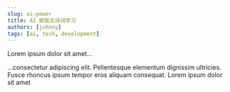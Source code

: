 ```yaml
---
slug: ai-power
title: AI 赋能古诗词学习
authors: [johnny]
tags: [ai, tech, development]
---
```


Lorem ipsum dolor sit amet...

<!-- truncate -->

...consectetur adipiscing elit. Pellentesque elementum dignissim ultricies. Fusce rhoncus ipsum tempor eros aliquam consequat. Lorem ipsum dolor sit amet 